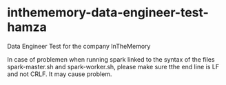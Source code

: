 # inthememory-data-engineer-test-hamza
Data Engineer Test for the company InTheMemory

In case of problemen when running spark  linked to the syntax of the files spark-master.sh and spark-worker.sh, 
please make sure tthe end line is LF and not CRLF. It may cause problem.
